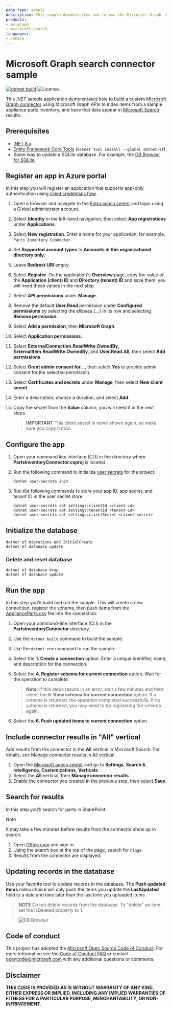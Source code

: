 ```yaml
---
page_type: sample
description: This sample demonstrates how to use the Microsoft Graph .NET SDK to implement a custom search connector.
products:
- ms-graph
- microsoft-search
languages:
- csharp
---
```


# Microsoft Graph search connector sample

[![dotnet build](https://github.com/microsoftgraph/msgraph-search-connector-sample/actions/workflows/dotnet.yml/badge.svg)](https://github.com/microsoftgraph/msgraph-search-connector-sample/actions/workflows/dotnet.yml) ![License.](https://img.shields.io/badge/license-MIT-green.svg)

This .NET sample application demonstrates how to build a custom [Microsoft Graph connector](https://learn.microsoft.com/graph/connecting-external-content-connectors-overview) using Microsoft Graph APIs to index items from a sample appliance parts inventory, and have that data appear in [Microsoft Search](https://learn.microsoft.com/microsoftsearch/) results.

## Prerequisites

- [.NET 8.x](https://dotnet.microsoft.com/download)
- [Entity Framework Core Tools](https://learn.microsoft.com/ef/core/miscellaneous/cli/dotnet) (`dotnet tool install --global dotnet-ef`)
- Some way to update a SQLite database. For example, the [DB Browser for SQLite](https://sqlitebrowser.org/).

## Register an app in Azure portal

In this step you will register an application that supports app-only authentication using [client credentials flow](/azure/active-directory/develop/v2-oauth2-client-creds-grant-flow).

1. Open a browser and navigate to the [Entra admin center](https://entra.microsoft.com) and login using a Global administrator account.

1. Select **Identity** in the left-hand navigation, then select **App registrations** under **Applications**.

1. Select **New registration**. Enter a name for your application, for example, `Parts Inventory Connector`.

1. Set **Supported account types** to **Accounts in this organizational directory only**.

1. Leave **Redirect URI** empty.

1. Select **Register**. On the application's **Overview** page, copy the value of the **Application (client) ID** and **Directory (tenant) ID** and save them, you will need these values in the next step.

1. Select **API permissions** under **Manage**.

1. Remove the default **User.Read** permission under **Configured permissions** by selecting the ellipses (**...**) in its row and selecting **Remove permission**.

1. Select **Add a permission**, then **Microsoft Graph**.

1. Select **Application permissions**.

1. Select **ExternalConnection.ReadWrite.OwnedBy**, **ExternalItem.ReadWrite.OwnedBy**, and **User.Read.All**, then select **Add permissions**.

1. Select **Grant admin consent for...**, then select **Yes** to provide admin consent for the selected permission.

1. Select **Certificates and secrets** under **Manage**, then select **New client secret**.

1. Enter a description, choose a duration, and select **Add**.

1. Copy the secret from the **Value** column, you will need it in the next steps.

    > **IMPORTANT**
    > This client secret is never shown again, so make sure you copy it now.

## Configure the app

1. Open your command line interface (CLI) in the directory where **PartsInventoryConnector.csproj** is located.
1. Run the following command to initialize [user secrets](https://learn.microsoft.com/aspnet/core/security/app-secrets) for the project.

    ```dotnetcli
    dotnet user-secrets init
    ```

1. Run the following commands to store your app ID, app secret, and tenant ID in the user secret store.

    ```dotnetcli
    dotnet user-secrets set settings:clientId <client-id>
    dotnet user-secrets set settings:tenantId <tenant-id>
    dotnet user-secrets set settings:clientSecret <client-secret>
    ```

## Initialize the database

```dotnetcli
dotnet ef migrations add InitialCreate
dotnet ef database update
```

### Delete and reset database

```dotnetcli
dotnet ef database drop
dotnet ef database update
```

## Run the app

In this step you'll build and run the sample. This will create a new connection, register the schema, then push items from the [ApplianceParts.csv](PartsInventoryConnector/ApplianceParts.csv) file into the connection.

1. Open your command-line interface (CLI) in the **PartsInventoryConnector** directory.
1. Use the `dotnet build` command to build the sample.
1. Use the `dotnet run` command to run the sample.
1. Select the **1. Create a connection** option. Enter a unique identifier, name, and description for the connection.
1. Select the **4. Register schema for current connection** option. Wait for the operation to complete.

    > **Note:** If this steps results in an error, wait a few minutes and then select the **5. View schema for current connection** option. If a schema is returned, the operation completed successfully. If no schema is returned, you may need to try registering the schema again.

1. Select the **6. Push updated items to current connection** option.

## Include connector results in "All" vertical

Add results from the connector in the **All** vertical in Microsoft Search. For details, see [Manage connector results in All vertical](https://learn.microsoft.com/microsoftsearch/connectors-in-all-vertical).

1. Open the [Microsoft admin center](https://admin.microsoft.com/) and go to **Settings**, **Search & intelligence**, **Customizations**, **Verticals**.
1. Select the **All** vertical, then **Manage connector results**.
1. Enable the connector you created in the previous step, then select **Save**.

## Search for results

In this step you'll search for parts in SharePoint.

> [!NOTE]
> It may take a few minutes before results from the connector show up in search.

1. Open [Office.com](https://www.office.com/) and sign in.
1. Using the search box at the top of the page, search for `hinge`.
1. Results from the connector are displayed.

## Updating records in the database

Use your favorite tool to update records in the database. The **Push updated items** menu choice will only push the items you update the **LastUpdated** field to a date and time later than the last time you uploaded items.

> **NOTE**
> Do not delete records from the database. To "delete" an item, set the IsDeleted property to 1.
>
> ![DB Browser](images/dbbrowser.png)

## Code of conduct

This project has adopted the [Microsoft Open Source Code of Conduct](https://opensource.microsoft.com/codeofconduct/). For more information see the [Code of Conduct FAQ](https://opensource.microsoft.com/codeofconduct/faq/) or contact [opencode@microsoft.com](mailto:opencode@microsoft.com) with any additional questions or comments.

## Disclaimer

**THIS CODE IS PROVIDED _AS IS_ WITHOUT WARRANTY OF ANY KIND, EITHER EXPRESS OR IMPLIED, INCLUDING ANY IMPLIED WARRANTIES OF FITNESS FOR A PARTICULAR PURPOSE, MERCHANTABILITY, OR NON-INFRINGEMENT.**
